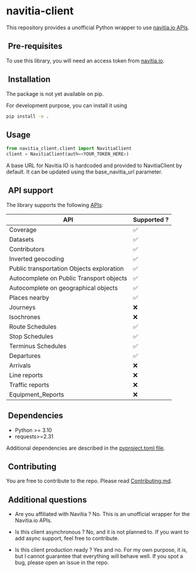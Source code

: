 # navitia-client

This repository provides a unofficial Python wrapper to use [navitia.io APIs](https://doc.navitia.io).

##  Pre-requisites

To use this library, you will need an access token from [navitia.io](https://navitia.io/tarifs/).

##  Installation

The package is not yet available on pip.

For development purpose, you can install it using

```bash
pip install -e .
```

## Usage

```python
from navitia_client.client import NavitiaClient
client = NavitiaClient(auth=<YOUR_TOKEN_HERE>)
```

A base URL for Navitia IO is hardcoded and provided to NavitiaClient by default. It can be updated using the base_navitia_url parameter.

##  API support

The library supports the following [APIs](https://doc.navitia.io/#api-catalog):

| API                                       | Supported ? |
| ----------------------------------------- | ----------- |
| Coverage                                  | ✅           |
| Datasets                                  | ✅           |
| Contributors                              | ✅           |
| Inverted geocoding                        | ✅           |
| Public transportation Objects exploration | ✅           |
| Autocomplete on Public Transport objects  | ✅           |
| Autocomplete on geographical objects      | ✅           |
| Places nearby                             | ✅           |
| Journeys                                  | ❌           |
| Isochrones                                | ❌           |
| Route Schedules                           | ✅           |
| Stop Schedules                            | ✅           |
| Terminus Schedules                        | ✅           |
| Departures                                | ✅           |
| Arrivals                                  | ❌           |
| Line reports                              | ❌           |
| Traffic reports                           | ❌           |
| Equipment_Reports                         | ❌           |

##  Dependencies

* Python >= 3.10
* requests>=2.31

Additional dependencies are described in the [pyproject.toml file](pyproject.toml).

##  Contributing

You are free to contribute to the repo. Please read [Contributing.md](CONTRIBUTING.md).

##  Additional questions

* Are you affiliated with Navitia ?
No. This is an unofficial wrapper for the Navitia.io APIs.

* Is this client asynchronous ?
No, and it is not planned to. If you want to add async support, feel free to contribute.

* Is this client production ready ?
Yes and no. For my own purpose, it is, but I cannot guarantee that everything will behave well. If you spot a bug, please open an issue in the repo.
